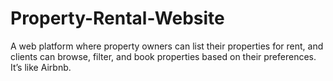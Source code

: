 # Property-Rental-Website
A web platform where property owners can list their properties for rent, and clients can browse, filter, and book properties based on their preferences. It’s like Airbnb.
